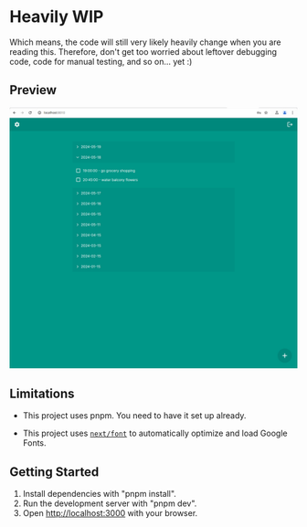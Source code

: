 # Heavily WIP

Which means, the code will still very likely heavily change when you are reading this. Therefore, don't get too worried about leftover debugging code, code for manual testing, and so on... yet :)

## Preview

![Preview](preview.jpg?raw=true "Preview")

## Limitations
- This project uses pnpm. You need to have it set up already.

- This project uses [`next/font`](https://nextjs.org/docs/basic-features/font-optimization) to automatically optimize and load Google Fonts.

## Getting Started
1. Install dependencies with "pnpm install".
2. Run the development server with "pnpm dev".
3. Open [http://localhost:3000](http://localhost:3000) with your browser.
